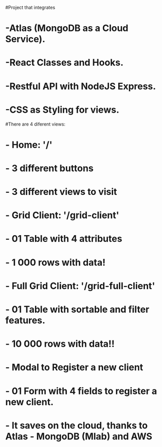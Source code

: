 #Project that integrates 
# -Atlas (MongoDB as a Cloud Service).
# -React Classes and Hooks.
# -Restful API with NodeJS Express.
# -CSS as Styling for views.


#There are 4 diferent views:
# - Home: '/'
#    - 3 different buttons
#    - 3 different views to visit
# - Grid Client: '/grid-client'
#    - 01 Table with 4 attributes
#    - 1 000 rows with data!
# - Full Grid  Client: '/grid-full-client'
#    - 01 Table with sortable and filter features.
#    - 10 000 rows with data!!
# - Modal to Register a new client
#    - 01 Form with 4 fields to register a new client.
#    - It saves on the cloud, thanks to Atlas - MongoDB (Mlab) and AWS
